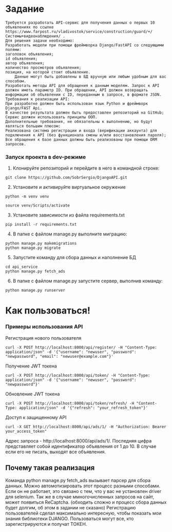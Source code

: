 # Задание
```
Требуется разработать API-сервис для получения данных о первых 10 объявлениях по ссылке https://www.farpost.ru/vladivostok/service/construction/guard/+/Системы+видеонаблюдения/ .
Для решения задачи необходимо:
Разработать модели при помощи фреймворка Django/FastAPI со следующими полями:
заголовок объявления;
id объявления;
автор объявления;
количество просмотров объявления;
позиция, на которой стоит объявление.
	Данные могут быть добавлены в БД вручную или любым удобным для вас способом.
Разработать методы API для обращения к данным моделям. Запрос к API должен иметь параметр ID. При обращении, API должен возвращать информации об объявлении с ID, переданным в запросе, в формате JSON.
Требования к реализации API:
При разработке должен быть использован язык Python и фреймворк Django/FAST Api.
В качестве результата должен быть предоставлен репозиторий на GitHub;
Сервис должен использовать принципы ООП.
Дополнительные требования, не обязательны к выполнению, но будут являться большим плюсом:
Реализована система регистрации и входа (верификации аккаунта) для подключения к API (без функционала смены и/или восстановления пароля);
Все обращения к базе данных должны быть реализованы при помощи ORM запросов.
```

### **Запуск проекта в dev-режиме**
1. Клонируйте репозиторий и перейдите в него в командной строке:

```
git clone https://github.com/SobrSergio/DjangoAPI.git
```

2. Установите и активируйте виртуальное окружение
```
python -m venv venv
``` 

```
source venv/Scripts/activate
```

3. Установите зависимости из файла requirements.txt
```
pip install -r requirements.txt
```

4. В папке с файлом manage.py выполните миграцию:
```
python manage.py makemi​gra​tions
python manage.py migrate
```

5. Запустите команду для сбора данных и наполнение БД
```
cd api_service
python manage.py fetch_ads 
```

6. В папке с файлом manage.py запустите сервер, выполнив команду:
```
python manage.py runserver
```

# Как пользоваться!
### Примеры использования API

Регистрация нового пользователя
```
curl -X POST http://localhost:8000/api/register/ -H "Content-Type: application/json" -d '{"username": "newuser", "password": "newpassword", "email": "newuser@example.com"}'
```

Получение JWT токена
```
curl -X POST http://localhost:8000/api/token/ -H "Content-Type: application/json" -d '{"username": "newuser", "password": "newpassword"}'
```

Обновление JWT токена
```
curl -X POST http://localhost:8000/api/token/refresh/ -H "Content-Type: application/json" -d '{"refresh": "your_refresh_token"}'
```
Доступ к защищенному API
```
curl -X GET http://localhost:8000/api/ads/1/ -H "Authorization: Bearer your_access_token"
```

Адрес запроса - http://localhost:8000/api/ads/1/.
Последняя цифра представляет собой идентификатор объявления от 1 до 10.
В случае если его не писать, выходят все объявления.

## Почему такая реализация
Команда python manage.py fetch_ads вызывает парсер для сбора данных. Можно автомотизировать этот процесс разными способами. Если он не работает, это связано с тем, что у вас не установлен driver для selenium. Так же в случае ммногочисленных запросов на сайт, может появиться ReCaptcha. (обходить сложно и процесс сбора данных будет долгим, об этом в задании не сказано)
Регистрацию пользователей сделал максимально интересную, чтобы показать мои знания библиотеки DJANGO. Пользоваться могут все, кто зарегистрируются и получат ТОКЕН.


